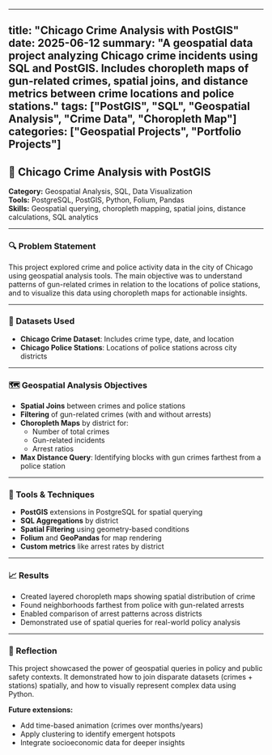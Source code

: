 
---
title: "Chicago Crime Analysis with PostGIS"
date: 2025-06-12
summary: "A geospatial data project analyzing Chicago crime incidents using SQL and PostGIS. Includes choropleth maps of gun-related crimes, spatial joins, and distance metrics between crime locations and police stations."
tags: ["PostGIS", "SQL", "Geospatial Analysis", "Crime Data", "Choropleth Map"]
categories: ["Geospatial Projects", "Portfolio Projects"]
---

## 🚨 Chicago Crime Analysis with PostGIS

**Category:** Geospatial Analysis, SQL, Data Visualization  
**Tools:** PostgreSQL, PostGIS, Python, Folium, Pandas  
**Skills:** Geospatial querying, choropleth mapping, spatial joins, distance calculations, SQL analytics

---

### 🔍 Problem Statement

This project explored crime and police activity data in the city of Chicago using geospatial analysis tools. The main objective was to understand patterns of gun-related crimes in relation to the locations of police stations, and to visualize this data using choropleth maps for actionable insights.

---

### 🧭 Datasets Used

- **Chicago Crime Dataset**: Includes crime type, date, and location  
- **Chicago Police Stations**: Locations of police stations across city districts

---

### 🗺️ Geospatial Analysis Objectives

- **Spatial Joins** between crimes and police stations  
- **Filtering** of gun-related crimes (with and without arrests)  
- **Choropleth Maps** by district for:
  - Number of total crimes  
  - Gun-related incidents  
  - Arrest ratios  
- **Max Distance Query**: Identifying blocks with gun crimes farthest from a police station

---

### 🧠 Tools & Techniques

- **PostGIS** extensions in PostgreSQL for spatial querying  
- **SQL Aggregations** by district  
- **Spatial Filtering** using geometry-based conditions  
- **Folium** and **GeoPandas** for map rendering  
- **Custom metrics** like arrest rates by district

---

### 📈 Results

- Created layered choropleth maps showing spatial distribution of crime  
- Found neighborhoods farthest from police with gun-related arrests  
- Enabled comparison of arrest patterns across districts  
- Demonstrated use of spatial queries for real-world policy analysis

---

### 📌 Reflection

This project showcased the power of geospatial queries in policy and public safety contexts. It demonstrated how to join disparate datasets (crimes + stations) spatially, and how to visually represent complex data using Python.

**Future extensions:**
- Add time-based animation (crimes over months/years)  
- Apply clustering to identify emergent hotspots  
- Integrate socioeconomic data for deeper insights
